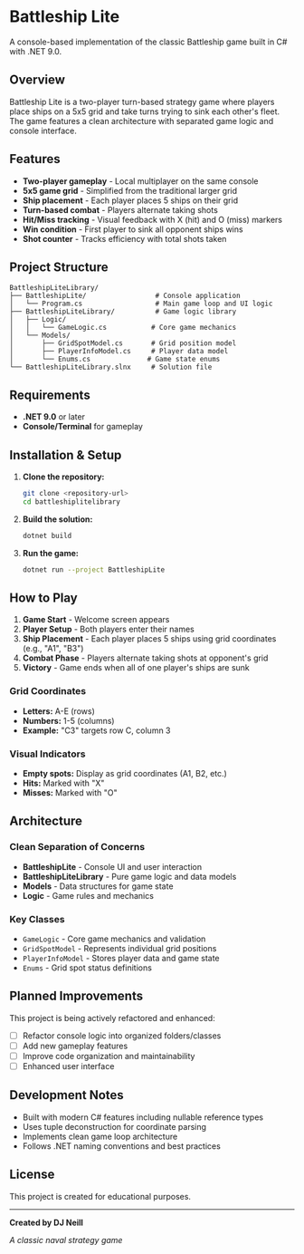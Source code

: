 # Battleship Lite

A console-based implementation of the classic Battleship game built in C# with .NET 9.0.

## Overview

Battleship Lite is a two-player turn-based strategy game where players place ships on a 5x5 grid and take turns trying to sink each other's fleet. The game features a clean architecture with separated game logic and console interface.

## Features

- **Two-player gameplay** - Local multiplayer on the same console
- **5x5 game grid** - Simplified from the traditional larger grid
- **Ship placement** - Each player places 5 ships on their grid
- **Turn-based combat** - Players alternate taking shots
- **Hit/Miss tracking** - Visual feedback with X (hit) and O (miss) markers
- **Win condition** - First player to sink all opponent ships wins
- **Shot counter** - Tracks efficiency with total shots taken

## Project Structure

```
BattleshipLiteLibrary/
├── BattleshipLite/                 # Console application
│   └── Program.cs                  # Main game loop and UI logic
├── BattleshipLiteLibrary/          # Game logic library
│   ├── Logic/
│   │   └── GameLogic.cs           # Core game mechanics
│   └── Models/
│       ├── GridSpotModel.cs       # Grid position model
│       ├── PlayerInfoModel.cs     # Player data model
│       └── Enums.cs              # Game state enums
└── BattleshipLiteLibrary.slnx     # Solution file
```

## Requirements

- **.NET 9.0** or later
- **Console/Terminal** for gameplay

## Installation & Setup

1. **Clone the repository:**

   ```bash
   git clone <repository-url>
   cd battleshiplitelibrary
   ```

2. **Build the solution:**

   ```bash
   dotnet build
   ```

3. **Run the game:**
   ```bash
   dotnet run --project BattleshipLite
   ```

## How to Play

1. **Game Start** - Welcome screen appears
2. **Player Setup** - Both players enter their names
3. **Ship Placement** - Each player places 5 ships using grid coordinates (e.g., "A1", "B3")
4. **Combat Phase** - Players alternate taking shots at opponent's grid
5. **Victory** - Game ends when all of one player's ships are sunk

### Grid Coordinates

- **Letters:** A-E (rows)
- **Numbers:** 1-5 (columns)
- **Example:** "C3" targets row C, column 3

### Visual Indicators

- **Empty spots:** Display as grid coordinates (A1, B2, etc.)
- **Hits:** Marked with "X"
- **Misses:** Marked with "O"

## Architecture

### Clean Separation of Concerns

- **BattleshipLite** - Console UI and user interaction
- **BattleshipLiteLibrary** - Pure game logic and data models
- **Models** - Data structures for game state
- **Logic** - Game rules and mechanics

### Key Classes

- `GameLogic` - Core game mechanics and validation
- `GridSpotModel` - Represents individual grid positions
- `PlayerInfoModel` - Stores player data and game state
- `Enums` - Grid spot status definitions

## Planned Improvements

This project is being actively refactored and enhanced:

- [ ] Refactor console logic into organized folders/classes
- [ ] Add new gameplay features
- [ ] Improve code organization and maintainability
- [ ] Enhanced user interface

## Development Notes

- Built with modern C# features including nullable reference types
- Uses tuple deconstruction for coordinate parsing
- Implements clean game loop architecture
- Follows .NET naming conventions and best practices

## License

This project is created for educational purposes.

---

**Created by DJ Neill**

_A classic naval strategy game_
